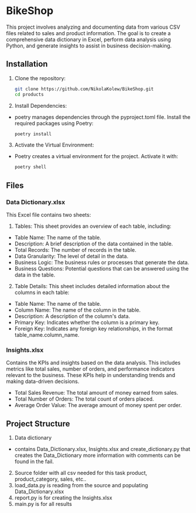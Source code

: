 # BikeShop
This project involves analyzing and documenting data from various CSV files related to sales and product information. The goal is to create a comprehensive data dictionary in Excel, perform data analysis using Python, and generate insights to assist in business decision-making.
## Installation

1. Clone the repository:

    ```sh
    git clone https://github.com/NikolaKolew/BikeShop.git
    cd products
    ```

2. Install Dependencies:
- poetry manages dependencies through the pyproject.toml file. Install the required packages using Poetry:

    ```sh
    poetry install
    ```
3. Activate the Virtual Environment:
- Poetry creates a virtual environment for the project. Activate it with:
    ```sh
    poetry shell
    ```

## Files

### Data Dictionary.xlsx
This Excel file contains two sheets:

1. Tables: This sheet provides an overview of each table, including:

- Table Name: The name of the table.
- Description: A brief description of the data contained in the table.
- Total Records: The number of records in the table.
- Data Granularity: The level of detail in the data.
- Business Logic: The business rules or processes that generate the data.
- Business Questions: Potential questions that can be answered using the data in the table.

2. Table Details: This sheet includes detailed information about the columns in each table:

- Table Name: The name of the table.
- Column Name: The name of the column in the table.
- Description: A description of the column's data.
- Primary Key: Indicates whether the column is a primary key.
- Foreign Key: Indicates any foreign key relationships, in the format table_name.column_name.

### Insights.xlsx
Contains the KPIs and insights based on the data analysis. This includes metrics like total sales, number of orders, and performance indicators relevant to the business. These KPIs help in understanding trends and making data-driven decisions.
- Total Sales Revenue: The total amount of money earned from sales.
- Total Number of Orders: The total count of orders placed.
- Average Order Value: The average amount of money spent per order.

## Project Structure
1. Data dictionary
- contains Data_Dictionary.xlsx, Insights.xlsx and create_dictionary.py that creates the Data_Dictionary 
more information with comments can be found in the fail.
2. Source folder with all csv needed for this task product, product_category, sales, etc..
3. load_data.py is reading from the source and populating Data_Dictionary.xlsx
4. report.py is for creating the Insights.xlsx
5. main.py is for all results



